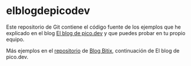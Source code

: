 elblogdepicodev
===============

Este repositorio de Git contiene el código fuente de los ejemplos que he explicado en el blog
[El blog de pico.dev](http://elblogdepicodev.blogspot.com.es/) y que puedes probar en tu propio
equipo.

Más ejemplos en el [repositorio](https://github.com/picodotdev/blog-ejemplos) de [Blog Bitix](http://picodotdev.github.io/blog-bitix/), continuación de El blog de pico.dev.
